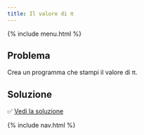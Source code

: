 ```yaml
---
title: Il valore di π
---
```


{% include menu.html %}

## Problema

Crea un programma che stampi il valore di π.

## Soluzione

✅ [Vedi la soluzione](solution)

{% include nav.html %}